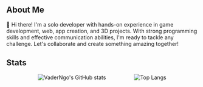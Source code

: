 
<html>
<body>
	<h2>About Me</h2>
	<p>
		👋 Hi there! I'm a solo developer with hands-on experience in game development, web, app creation, and 3D projects. With strong programming skills and effective communication abilities, I'm ready to tackle any challenge. Let's collaborate and create something amazing together!
	</p>
	<h2>Stats</h2>
	<p align="center">
  <img src="https://github-readme-stats.vercel.app/api?username=VaderNgo&show_icons=true&theme=dark" alt="VaderNgo's GitHub stats" style="margin-right: 20px;" />
  <img src="https://github-readme-stats.vercel.app/api/top-langs/?username=VaderNgo&langs_count=8&layout=compact&size_weight=0.5&count_weight=0.5&theme=dark" alt="Top Langs" style="padding-left:50px"/>
	</p>

  <div  id="header" align=center>
<!--     <div id="gif" >
      <img  width="300" height="300" src="https://github.com/VaderNgo/Assets/blob/main/MeTyping.gif"/>
    </div>
      <img src="https://readme-typing-svg.demolab.com?font=Fira+Code&duration=500&pause=3000&color=78F6F7&center=true&random=false&lines=++++Hi%2C+I'm+VaderNgo+%F0%9F%98%83+;Welcome+to+my+github+%F0%9F%91%8B" alt="Typing SVG" /> -->
</div>


